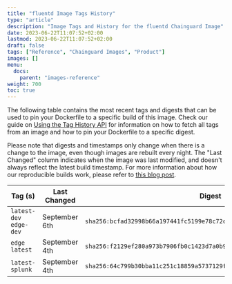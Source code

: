 ```yaml
---
title: "fluentd Image Tags History"
type: "article"
description: "Image Tags and History for the fluentd Chainguard Image"
date: 2023-06-22T11:07:52+02:00
lastmod: 2023-06-22T11:07:52+02:00
draft: false
tags: ["Reference", "Chainguard Images", "Product"]
images: []
menu:
  docs:
    parent: "images-reference"
weight: 700
toc: true
---
```


The following table contains the most recent tags and digests that can be used to pin your Dockerfile to a specific build of this image. Check our guide on [Using the Tag History API](/chainguard/chainguard-images/using-the-tag-history-api/) for information on how to fetch all tags from an image and how to pin your Dockerfile to a specific digest.

Please note that digests and timestamps only change when there is a change to the image, even though images are rebuilt every night. The "Last Changed" column indicates when the image was last modified, and doesn't always reflect the latest build timestamp. For more information about how our reproducible builds work, please refer to [this blog post](https://www.chainguard.dev/unchained/reproducing-chainguards-reproducible-image-builds).

| Tag (s)                  | Last Changed  | Digest                                                                    |
|--------------------------|---------------|---------------------------------------------------------------------------|
|  `latest-dev` `edge-dev` | September 6th | `sha256:bcfad32998b66a197441fc5199e78c72cb03d6ef55aef791a6156ef991ed810d` |
|  `edge` `latest`         | September 4th | `sha256:f2129ef280a973b7906fb0c1423d7a0b99e6e3e7c60b3ae033f94e78b0cfb23c` |
|  `latest-splunk`         | September 4th | `sha256:64c799b30bba11c251c18859a5737129f2b1685df8b9cebc1cdd76eb563f80e5` |
